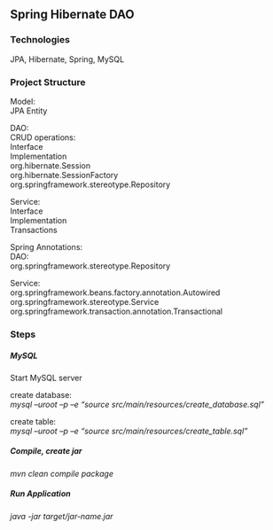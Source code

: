 ## Spring Hibernate DAO

### Technologies
JPA, Hibernate, Spring, MySQL <br />


### Project Structure
Model: <br />
JPA Entity <br />

DAO: <br />
CRUD operations: <br />
Interface <br />
Implementation <br />
org.hibernate.Session <br />
org.hibernate.SessionFactory <br />
org.springframework.stereotype.Repository <br />

Service: <br />
Interface  <br />
Implementation  <br />
Transactions  <br />


Spring Annotations:  <br />
DAO:  <br />
org.springframework.stereotype.Repository <br />

Service:  <br />
org.springframework.beans.factory.annotation.Autowired <br />
org.springframework.stereotype.Service <br />
org.springframework.transaction.annotation.Transactional <br />




### Steps
##### MySQL
Start MySQL server  <br />

create database: <br />
*mysql –uroot –p –e “source src/main/resources/create_database.sql”*

create table:  <br />
*mysql –uroot –p –e “source src/main/resources/create_table.sql”*  <br />


##### Compile, create jar
*mvn clean compile package*  <br />


##### Run Application
*java -jar target/jar-name.jar* <br />



